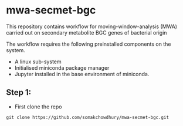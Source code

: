 # mwa-secmet-bgc
This repository contains workflow for moving-window-analysis (MWA) carried out on secondary metabolite BGC genes of bacterial origin

The workflow requires the following preinstalled components on the system.

 - A linux sub-system
 - Initialised miniconda package manager
 - Jupyter installed in the base environment of miniconda.

## Step 1:

- First clone the repo 
```shell
git clone https://github.com/somakchowdhury/mwa-secmet-bgc.git 
```
<!--stackedit_data:
eyJoaXN0b3J5IjpbLTI0MDIwOTc3XX0=
-->